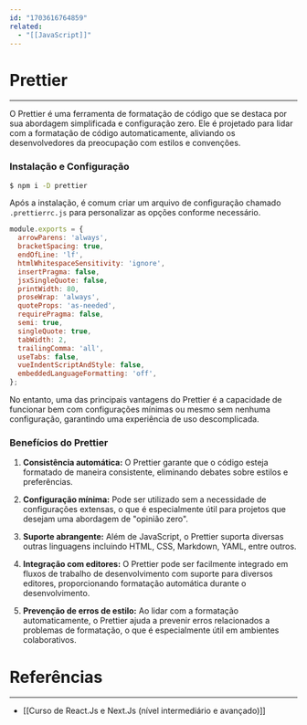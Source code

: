 ```yaml
---
id: "1703616764859"
related:
  - "[[JavaScript]]"
---
```

# Prettier
---
O Prettier é uma ferramenta de formatação de código que se destaca por sua abordagem simplificada e configuração zero. Ele é projetado para lidar com a formatação de código automaticamente, aliviando os desenvolvedores da preocupação com estilos e convenções.
### Instalação e Configuração
```bash
$ npm i -D prettier
```

Após a instalação, é comum criar um arquivo de configuração chamado `.prettierrc.js` para personalizar as opções conforme necessário. 

```js
module.exports = {
  arrowParens: 'always',
  bracketSpacing: true,
  endOfLine: 'lf',
  htmlWhitespaceSensitivity: 'ignore',
  insertPragma: false,
  jsxSingleQuote: false,
  printWidth: 80,
  proseWrap: 'always',
  quoteProps: 'as-needed',
  requirePragma: false,
  semi: true,
  singleQuote: true,
  tabWidth: 2,
  trailingComma: 'all',
  useTabs: false,
  vueIndentScriptAndStyle: false,
  embeddedLanguageFormatting: 'off',
};
```

No entanto, uma das principais vantagens do Prettier é a capacidade de funcionar bem com configurações mínimas ou mesmo sem nenhuma configuração, garantindo uma experiência de uso descomplicada.
### Benefícios do Prettier
1. **Consistência automática:** O Prettier garante que o código esteja formatado de maneira consistente, eliminando debates sobre estilos e preferências.

2. **Configuração mínima:** Pode ser utilizado sem a necessidade de configurações extensas, o que é especialmente útil para projetos que desejam uma abordagem de "opinião zero".

3. **Suporte abrangente:** Além de JavaScript, o Prettier suporta diversas outras linguagens incluindo HTML, CSS, Markdown, YAML, entre outros.

4. **Integração com editores:** O Prettier pode ser facilmente integrado em fluxos de trabalho de desenvolvimento com suporte para diversos editores, proporcionando formatação automática durante o desenvolvimento.

5. **Prevenção de erros de estilo:** Ao lidar com a formatação automaticamente, o Prettier ajuda a prevenir erros relacionados a problemas de formatação, o que é especialmente útil em ambientes colaborativos.
# Referências
---
- [[Curso de React.Js e Next.Js (nível intermediário e avançado)]]
